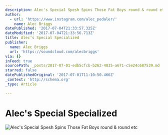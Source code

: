 ```yaml
---
description: Alec's Special Spesh Spins Those Fat Boys round & round etc
author:
  - url: 'https://www.instagram.com/alec_pedaler/'
    name: Alec Briggs
datePublished: '2017-07-04T21:33:57.325Z'
dateModified: '2017-07-04T21:33:56.713Z'
title: Alec’s Special Specialized
publisher:
  name: Alec Briggs
  url: 'https://soundcloud.com/alecbriggs'
via: {}
inFeed: true
sourcePath: _posts/2017-07-01-edb5cfcb-b262-4835-a671-c5e24c687539.md
starred: false
datePublishedOriginal: '2017-07-01T11:10:50.466Z'
_context: 'http://schema.org'
_type: Article

---
```

# Alec's Special Specialized
![Alec's Special Spesh Spins Those Fat Boys round & round etc](https://the-grid-user-content.s3-us-west-2.amazonaws.com/6c12bc2a-2166-4538-b107-bbc3ea3268e7.jpg)